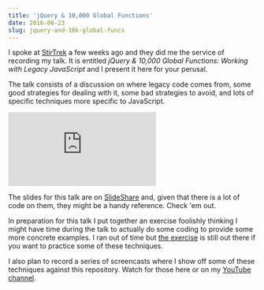 ```yaml
---
title: 'jQuery & 10,000 Global Functions'
date: 2016-06-23
slug: jquery-and-10k-global-funcs
---
```


I spoke at [StirTrek](http://stirtrek.com/) a few weeks ago and they did me the service of recording my talk. It is
entitled _jQuery & 10,000 Global Functions: Working with Legacy JavaScript_ and I present it here for your perusal.

The talk consists of a discussion on where legacy code comes from, some good strategies for dealing with it, some bad
strategies to avoid, and lots of specific techniques more specific to JavaScript.

<iframe class="youtube" src="https://www.youtube.com/embed/c7wolG3rAKU?showinfo=0" frameborder="0" allowfullscreen></iframe>

The slides for this talk are on
[SlideShare](http://www.slideshare.net/GuyRoyse/jquery-10000-global-functions-working-with-legacy-javascript)
and, given that there is a lot of code on them, they might be a handy reference. Check 'em out.

In preparation for this talk I put together an exercise foolishly thinking I might have time during the talk to
actually do some coding to provide some more concrete examples. I ran out of time but
[the exercise](https://github.com/guyroyse/10000-global-funcs) is still out there if you want to practice some of
these techniques.

I also plan to record a series of screencasts where I show off some of these techniques against this repository. Watch
for those here or on my [YouTube channel](https://www.youtube.com/channel/UCNt5SDc6LosO41E77jr59cQ).
